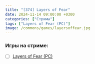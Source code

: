 ```yaml
---
title: "[374] Layers of Fear"
date: 2024-11-14 09:00:00 +0300
categories: ["Стримы"]
tags: ["Layers of Fear (PC)"]
image: /commons/games/layersoffear.jpg
---
```


### Игры на стриме:
+ [ ] [Layers of Fear (PC)](/tags/layers-of-fear-pc)
